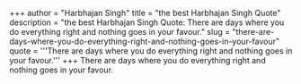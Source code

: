 +++
author = "Harbhajan Singh"
title = "the best Harbhajan Singh Quote"
description = "the best Harbhajan Singh Quote: There are days where you do everything right and nothing goes in your favour."
slug = "there-are-days-where-you-do-everything-right-and-nothing-goes-in-your-favour"
quote = '''There are days where you do everything right and nothing goes in your favour.'''
+++
There are days where you do everything right and nothing goes in your favour.
